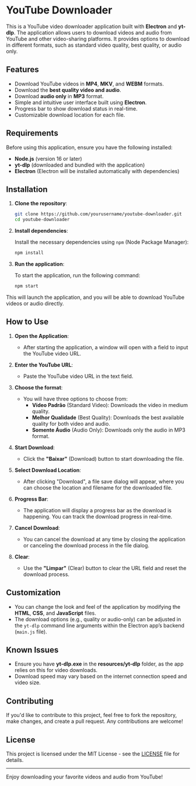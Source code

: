 # YouTube Downloader

This is a YouTube video downloader application built with **Electron** and **yt-dlp**. The application allows users to download videos and audio from YouTube and other video-sharing platforms. It provides options to download in different formats, such as standard video quality, best quality, or audio only.

## Features

- Download YouTube videos in **MP4**, **MKV**, and **WEBM** formats.
- Download the **best quality video and audio**.
- Download **audio only** in **MP3** format.
- Simple and intuitive user interface built using **Electron**.
- Progress bar to show download status in real-time.
- Customizable download location for each file.

## Requirements

Before using this application, ensure you have the following installed:

- **Node.js** (version 16 or later)
- **yt-dlp** (downloaded and bundled with the application)
- **Electron** (Electron will be installed automatically with dependencies)

## Installation

1. **Clone the repository**:

   ```bash
   git clone https://github.com/yourusername/youtube-downloader.git
   cd youtube-downloader
   ```

2. **Install dependencies**:

   Install the necessary dependencies using `npm` (Node Package Manager):

   ```bash
   npm install
   ```

3. **Run the application**:

   To start the application, run the following command:

   ```bash
   npm start
   ```

This will launch the application, and you will be able to download YouTube videos or audio directly.

## How to Use

1. **Open the Application**:
   - After starting the application, a window will open with a field to input the YouTube video URL.

2. **Enter the YouTube URL**:
   - Paste the YouTube video URL in the text field.

3. **Choose the format**:
   - You will have three options to choose from:
     - **Vídeo Padrão** (Standard Video): Downloads the video in medium quality.
     - **Melhor Qualidade** (Best Quality): Downloads the best available quality for both video and audio.
     - **Somente Áudio** (Audio Only): Downloads only the audio in MP3 format.

4. **Start Download**:
   - Click the **"Baixar"** (Download) button to start downloading the file.

5. **Select Download Location**:
   - After clicking "Download", a file save dialog will appear, where you can choose the location and filename for the downloaded file.

6. **Progress Bar**:
   - The application will display a progress bar as the download is happening. You can track the download progress in real-time.

7. **Cancel Download**:
   - You can cancel the download at any time by closing the application or canceling the download process in the file dialog.

8. **Clear**:
   - Use the **"Limpar"** (Clear) button to clear the URL field and reset the download process.

## Customization

- You can change the look and feel of the application by modifying the **HTML**, **CSS**, and **JavaScript** files.
- The download options (e.g., quality or audio-only) can be adjusted in the `yt-dlp` command line arguments within the Electron app’s backend (`main.js` file).

## Known Issues

- Ensure you have **yt-dlp.exe** in the **resources/yt-dlp** folder, as the app relies on this for video downloads.
- Download speed may vary based on the internet connection speed and video size.

## Contributing

If you'd like to contribute to this project, feel free to fork the repository, make changes, and create a pull request. Any contributions are welcome!

## License

This project is licensed under the MIT License - see the [LICENSE](LICENSE) file for details.

---

Enjoy downloading your favorite videos and audio from YouTube!
